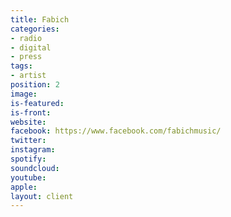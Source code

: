 ```yaml
---
title: Fabich
categories:
- radio
- digital
- press
tags:
- artist
position: 2
image: 
is-featured: 
is-front: 
website: 
facebook: https://www.facebook.com/fabichmusic/
twitter: 
instagram: 
spotify: 
soundcloud: 
youtube: 
apple: 
layout: client
---
```


